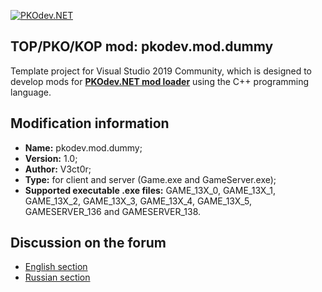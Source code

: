 [![PKOdev.NET](https://a.radikal.ru/a07/2202/b6/64077957c2ec.png "PKOdev.NET")](http://pkodev.net "PKOdev.NET")
## TOP/PKO/KOP mod: pkodev.mod.dummy
Template project for Visual Studio 2019 Community, which is designed to develop mods for **[PKOdev.NET mod loader](https://pkodev.net/topic/5757-mod-loading-system-for-server-and-client-pkodevnet-mod-loader/)** using the C++ programming language.

## Modification information

- **Name:** pkodev.mod.dummy;
- **Version:** 1.0;
- **Author:** V3ct0r;
- **Type:** for client and server (Game.exe and GameServer.exe);
- **Supported executable .exe files:** GAME_13X_0, GAME_13X_1, GAME_13X_2, GAME_13X_3, GAME_13X_4, GAME_13X_5, GAMESERVER_136 and GAMESERVER_138.

## Discussion on the forum

- [English section](https://pkodev.net/topic/5905-pkodevnet-mod-loader-project-template-for-visual-studio-2019-community/)
- [Russian section](https://pkodev.net/topic/5904-%D1%88%D0%B0%D0%B1%D0%BB%D0%BE%D0%BD-%D0%BF%D1%80%D0%BE%D0%B5%D0%BA%D1%82%D0%B0-%D0%BC%D0%BE%D0%B4%D0%B0-pkodevnet-loader-%D0%B4%D0%BB%D1%8F-visual-studio-2019%C2%A0community/)
